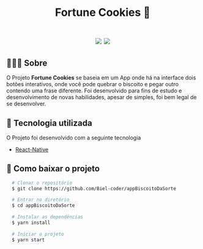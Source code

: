 <h1 align="center">
  Fortune Cookies 🍪
</h1>
<h1 align="center">
<img src="https://ik.imagekit.io/i2b0fdzq04n/tr:w-342,h-717,cm-extract,x-47,y-79/Inicio_cxo6tzY80R.png" />
<img src="https://ik.imagekit.io/i2b0fdzq04n/Biscoito_Quebrado_SmXgPgpX9u.png" />
</h1>

## 🧾✍🏼 Sobre
O Projeto **Fortune Cookies** se baseia em um App onde há na interface dois botões interativos, onde você pode quebrar o biscoito e pegar outro contendo uma frase diferente. Foi desenvolvido para fins de estudo e desenvolvimento de novas habilidades, apesar de simples, foi bem legal de se desenvolver.


## 🚀 Tecnologia utilizada
O Projeto foi desenvolvido com a seguinte tecnologia

- [React-Native](https://reactnative.dev/)

## 📁 Como baixar o projeto

```bash
  # Clonar o repositório
  $ git clone https://github.com/Biel-coder/appBiscoitoDaSorte
  
  # Entrar no diretório
  $ cd appBiscoitoDaSorte
  
  # Instalar as dependências
  $ yarn install
  
  # Iniciar o projeto
  $ yarn start
```
